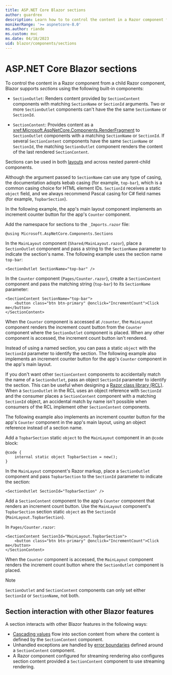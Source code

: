 ```yaml
---
title: ASP.NET Core Blazor sections
author: guardrex
description: Learn how to to control the content in a Razor component from a child Razor component.
monikerRange: '>= aspnetcore-8.0'
ms.author: riande
ms.custom: mvc
ms.date: 04/18/2023
uid: blazor/components/sections
---
```

# ASP.NET Core Blazor sections

To control the content in a Razor component from a child Razor component, Blazor supports *sections* using the following built-in components:

* `SectionOutlet`: Renders content provided by `SectionContent` components with matching `SectionName` or `SectionId` arguments. Two or more `SectionOutlet` components can't have the the same `SectionName` or `SectionId`.

* `SectionContent`: Provides content as a <xref:Microsoft.AspNetCore.Components.RenderFragment> to `SectionOutlet` components with a matching `SectionName` or `SectionId`. If several `SectionContent` components have the same `SectionName` or `SectionId`, the matching `SectionOutlet` component renders the content of the last rendered `SectionContent`.

Sections can be used in both [layouts](xref:blazor/components/layouts) and across nested parent-child components.

Although the argument passed to `SectionName` can use any type of casing, the documentation adopts kebab casing (for example, `top-bar`), which is a common casing choice for HTML element IDs. `SectionId` receives a static `object` field, and we always recommend Pascal casing for C# field names (for example, `TopbarSection`).

In the following example, the app's main layout component implements an increment counter button for the app's `Counter` component.

Add the namespace for sections to the `_Imports.razor` file:

```razor
@using Microsoft.AspNetCore.Components.Sections
```

In the `MainLayout` component (`Shared/MainLayout.razor`), place a `SectionOutlet` component and pass a string to the `SectionName` parameter to indicate the section's name. The following example uses the section name `top-bar`:

```razor
<SectionOutlet SectionName="top-bar" />
```

In the `Counter` component (`Pages/Counter.razor`), create a `SectionContent` component and pass the matching string (`top-bar`) to its `SectionName` parameter:

```razor
<SectionContent SectionName="top-bar">
    <button class="btn btn-primary" @onclick="IncrementCount">Click me</button>
</SectionContent>
```

When the `Counter` component is accessed at `/counter`, the `MainLayout` component renders the increment count button from the `Counter` component where the `SectionOutlet` component is placed. When any other component is accessed, the increment count button isn't rendered.

Instead of using a named section, you can pass a static `object` with the `SectionId` parameter to identify the section. The following example also implements an increment counter button for the app's `Counter` component in the app's main layout.

If you don't want other `SectionContent` components to accidentally match the name of a `SectionOutlet`, pass an object `SectionId` parameter to identify the section. This can be useful when designing a [Razor class library (RCL)](xref:blazor/components/class-libraries). When a `SectionOutlet` in the RCL uses an object reference with `SectionId` and the consumer places a `SectionContent` component with a matching `SectionId` object, an accidental match by name isn't possible when consumers of the RCL implement other `SectionContent` components.

The following example also implements an increment counter button for the app's `Counter` component in the app's main layout, using an object reference instead of a section name.

Add a `TopbarSection` static `object` to the `MainLayout` component in an `@code` block:

```razor
@code {
    internal static object TopbarSection = new();
}
```

In the `MainLayout` component's Razor markup, place a `SectionOutlet` component and pass `TopbarSection` to the `SectionId` parameter to indicate the section:

```razor
<SectionOutlet SectionId="TopbarSection" />
```

Add a `SectionContent` component to the app's `Counter` component that renders an increment count button. Use the `MainLayout` component's `TopbarSection` section static `object` as the `SectionId` (`MainLayout.TopbarSection`).

In `Pages/Counter.razor`:

```razor
<SectionContent SectionId="MainLayout.TopbarSection">
    <button class="btn btn-primary" @onclick="IncrementCount">Click me</button>
</SectionContent>
```

When the `Counter` component is accessed, the `MainLayout` component renders the increment count button where the `SectionOutlet` component is placed.

> [!NOTE]
> `SectionOutlet` and `SectionContent` components can only set either `SectionId` or `SectionName`, not both.

## Section interaction with other Blazor features

A section interacts with other Blazor features in the following ways:

* [Cascading values](xref:blazor/components/cascading-values-and-parameters) flow into section content from where the content is defined by the `SectionContent` component.
* Unhandled exceptions are handled by [error boundaries](xref:blazor/fundamentals/handle-errors#error-boundaries) defined around a `SectionContent` component.
* A Razor component configured for streaming rendering also configures section content provided a `SectionContent` component to use streaming rendering.

<!-- UPDATE FOR 8.0 Add "streaming rendering" cross-link -->

